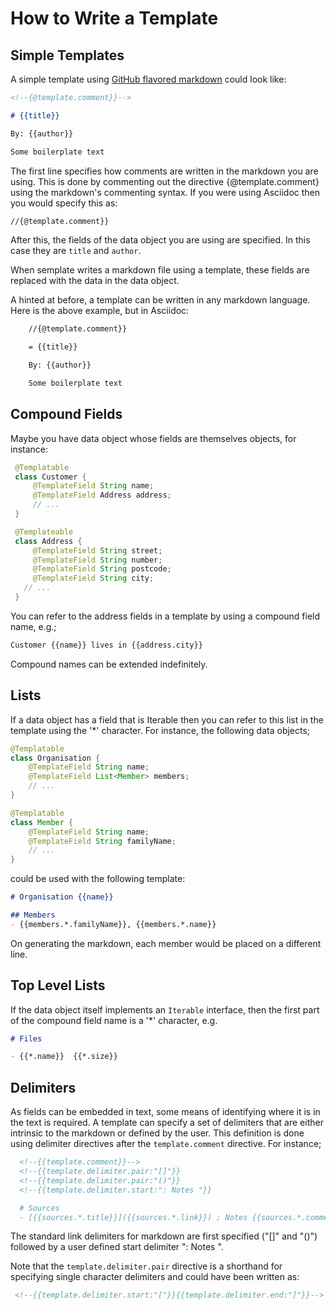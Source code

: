 # How to Write a Template

## Simple Templates

A simple template using [GitHub flavored markdown](https://github.github.com/gfm/)  could look like:

<!-- {% raw %} -->
```markdown
<!--{@template.comment}}-->

# {{title}}

By: {{author}}

Some boilerplate text
```
<!-- {% endraw %} -->

The first line specifies how comments are written in the markdown you are using.
This is done by commenting out the directive {@template.comment} using the markdown's commenting syntax. If you were using Asciidoc then you would specify this as:

<!-- {% raw %} -->
```txt
//{@template.comment}}
```
<!-- {% endraw %} -->

After this, the fields of the data object you are using are specified. In this
case they are `title` and `author`.

When semplate writes a markdown file using a template, these fields are
replaced with the data in the data object.

A hinted at before, a template can be written in any markdown language. Here is
the above example, but in Asciidoc:

<!-- {% raw %} -->
```txt
    //{@template.comment}}

    = {{title}}

    By: {{author}}

    Some boilerplate text
```
<!-- {% endraw %} -->

## Compound Fields

Maybe you have data object whose fields are themselves objects, for instance:

<!-- {% raw %} -->
```java
 @Templatable
 class Customer {
     @TemplateField String name;
     @TemplateField Address address;
     // ...
 }

 @Templateable
 class Address {
     @TemplateField String street;
     @TemplateField String number;
     @TemplateField String postcode;
     @TemplateField String city;
   // ...
 }
 ```
 <!-- {% endraw %} -->

You can refer to the address fields in a template by using a compound field name, e.g.;

<!-- {% raw %} -->
```markdown
Customer {{name}} lives in {{address.city}}
```
<!-- {% endraw %} -->

Compound names can be extended indefinitely.

## Lists

If a data object has a field that is Iterable then you can refer to this list in the template using the '*' character. For instance, the following data objects;

<!-- {% raw %} -->
```java
@Templatable
class Organisation {
    @TemplateField String name;
    @TemplateField List<Member> members;
    // ...
}

@Templatable
class Member {
    @TemplateField String name;
    @TemplateField String familyName;
    // ...
}
```
<!-- {% endraw %} -->

could be used with the following template:

<!-- {% raw %} -->
```markdown
# Organisation {{name}}

## Members
- {{members.*.familyName}}, {{members.*.name}}
```
<!-- {% endraw %} -->

On generating the markdown, each member would be placed on a different line.

## Top Level Lists

If the data object itself implements an `Iterable` interface, then the first part of the compound field name is a '*' character, e.g.

<!-- {% raw %} -->
```markdown
# Files

- {{*.name}}  {{*.size}}
```
<!-- {% endraw %} -->

## Delimiters

As fields can be embedded in text, some means of identifying where it is in the text is required. A template can specify a set of delimiters that are either intrinsic to the markdown or defined by the user. This definition is done using delimiter directives after the `template.comment` directive. For instance;

<!-- {% raw %} -->
```markdown
  <!--{{template.comment}}-->
  <!--{{template.delimiter.pair:"[]"}}
  <!--{{template.delimiter.pair:"()"}}
  <!--{{template.delimiter.start:": Notes "}}

  # Sources
  - [{{sources.*.title}}]({{sources.*.link}}) ; Notes {{sources.*.comment}}
```
<!-- {% endraw %} -->

The standard link delimiters for markdown are first specified ("[]" and "()") followed by a user defined start delimiter ": Notes ".

Note that the `template.delimiter.pair` directive is a shorthand for specifying single character delimiters and could have been written as:

<!-- {% raw %} -->
```markdown
 <!--{{template.delimiter.start:"["}}{{template.delimiter.end:"]"}}-->
 ```
 <!-- {% endraw %} -->
